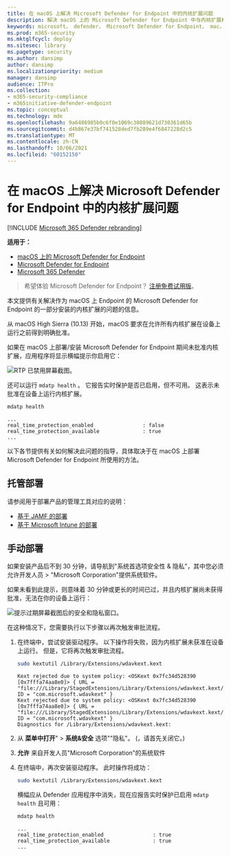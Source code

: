 ```yaml
---
title: 在 macOS 上解决 Microsoft Defender for Endpoint 中的内核扩展问题
description: 解决 macOS 上的 Microsoft Defender for Endpoint 中与内核扩展相关的问题。
keywords: microsoft， defender， Microsoft Defender for Endpoint， mac， 内核， 扩展
ms.prod: m365-security
ms.mktglfcycl: deploy
ms.sitesec: library
ms.pagetype: security
ms.author: dansimp
author: dansimp
ms.localizationpriority: medium
manager: dansimp
audience: ITPro
ms.collection:
- m365-security-compliance
- m365initiative-defender-endpoint
ms.topic: conceptual
ms.technology: mde
ms.openlocfilehash: 9a6486985b0c6f0e1069c30889621d730361d65b
ms.sourcegitcommit: d4b867e37bf741528ded7fb289e4f6847228d2c5
ms.translationtype: MT
ms.contentlocale: zh-CN
ms.lasthandoff: 10/06/2021
ms.locfileid: "60152150"
---
```

# <a name="troubleshoot-kernel-extension-issues-in-microsoft-defender-for-endpoint-on-macos"></a>在 macOS 上解决 Microsoft Defender for Endpoint 中的内核扩展问题

[!INCLUDE [Microsoft 365 Defender rebranding](../../includes/microsoft-defender.md)]


**适用于：**

- [macOS 上的 Microsoft Defender for Endpoint](microsoft-defender-endpoint-mac.md)
- [Microsoft Defender for Endpoint](https://go.microsoft.com/fwlink/p/?linkid=2154037)
- [Microsoft 365 Defender](https://go.microsoft.com/fwlink/?linkid=2118804)

> 希望体验 Microsoft Defender for Endpoint？ [注册免费试用版](https://signup.microsoft.com/create-account/signup?products=7f379fee-c4f9-4278-b0a1-e4c8c2fcdf7e&ru=https://aka.ms/MDEp2OpenTrial?ocid=docs-wdatp-exposedapis-abovefoldlink)。

本文提供有关解决作为 macOS 上 Endpoint 的 Microsoft Defender for Endpoint 的一部分安装的内核扩展的问题的信息。

从 macOS High Sierra (10.13) 开始，macOS 要求在允许所有内核扩展在设备上运行之前得到明确批准。

如果在 macOS 上部署/安装 Microsoft Defender for Endpoint 期间未批准内核扩展，应用程序将显示横幅提示你启用它：

   ![RTP 已禁用屏幕截图。](images/mdatp-32-main-app-fix.png)

还可以运行 ```mdatp health``` 。 它报告实时保护是否已启用，但不可用。 这表示未批准在设备上运行内核扩展。

```bash
mdatp health
```
```Output
...
real_time_protection_enabled                : false
real_time_protection_available              : true
...
```

以下各节提供有关如何解决此问题的指导，具体取决于在 macOS 上部署 Microsoft Defender for Endpoint 所使用的方法。

## <a name="managed-deployment"></a>托管部署

请参阅用于部署产品的管理工具对应的说明：

- [基于 JAMF 的部署](mac-install-with-jamf.md)
- [基于 Microsoft Intune 的部署](mac-install-with-intune.md#create-system-configuration-profiles)

## <a name="manual-deployment"></a>手动部署

如果安装产品后不到 30 分钟，请导航到"系统首选项安全性 & 隐私"，其中您必须允许开发人员 \> "Microsoft  Corporation"提供系统软件。

如果未看到此提示，则意味着 30 分钟或更长的时间已过，并且内核扩展尚未获得批准，无法在你的设备上运行：

![提示过期屏幕截图后的安全和隐私窗口。](images/mdatp-33-securityprivacysettings-noprompt.png)

在这种情况下，您需要执行以下步骤以再次触发审批流程。

1. 在终端中，尝试安装驱动程序。 以下操作将失败，因为内核扩展未获准在设备上运行。 但是，它将再次触发审批流程。

    ```bash
    sudo kextutil /Library/Extensions/wdavkext.kext
    ```

    ```Output
    Kext rejected due to system policy: <OSKext 0x7fc34d528390 [0x7fffa74aa8e0]> { URL = "file:///Library/StagedExtensions/Library/Extensions/wdavkext.kext/", ID = "com.microsoft.wdavkext" }
    Kext rejected due to system policy: <OSKext 0x7fc34d528390 [0x7fffa74aa8e0]> { URL = "file:///Library/StagedExtensions/Library/Extensions/wdavkext.kext/", ID = "com.microsoft.wdavkext" }
    Diagnostics for /Library/Extensions/wdavkext.kext:
    ```

2. 从 **菜单中打开**" \> **系统&安全** 选项""隐私"。  (，请首先关闭它。) 

3. **允许** 来自开发人员"Microsoft Corporation"的系统软件

4. 在终端中，再次安装驱动程序。 此时操作将成功：

    ```bash
    sudo kextutil /Library/Extensions/wdavkext.kext
    ```

    横幅应从 Defender 应用程序中消失，现在应报告实时保护已启用 ```mdatp health``` 且可用：

    ```bash
    mdatp health
    ```

    ```Output
    ...
    real_time_protection_enabled                : true
    real_time_protection_available              : true
    ...
    ```

